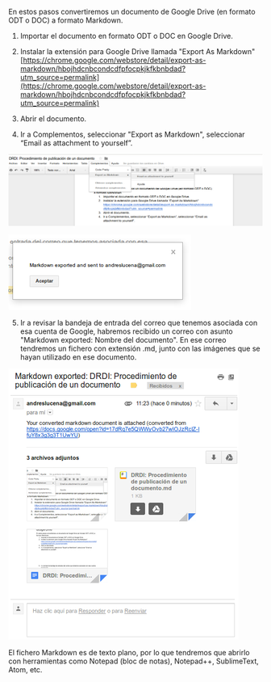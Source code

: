 En estos pasos convertiremos un documento de Google Drive (en formato ODT o DOC) a formato Markdown. 

1. Importar el documento en formato ODT o DOC en Google Drive. 

2. Instalar la extensión para Google Drive llamada "Export As Markdown"  [https://chrome.google.com/webstore/detail/export-as-markdown/hbojhdcnbcondcdfpfocpkjkfkbnbdad?utm_source=permalink](https://chrome.google.com/webstore/detail/export-as-markdown/hbojhdcnbcondcdfpfocpkjkfkbnbdad?utm_source=permalink) 

3. Abrir el documento.

4. Ir a Complementos, seleccionar "Export as Markdown", seleccionar “Email as attachment to yourself”.	

![image alt text](image_0.png)

![image alt text](image_1.png)

5. Ir a revisar la bandeja de entrada del correo que tenemos asociada con esa cuenta de Google, habremos recibido un correo con asunto "Markdown exported: Nombre del documento". En ese correo tendremos un fichero con extensión .md, junto con las imágenes que se hayan utilizado en ese documento.

![image alt text](image_2.png)

El fichero Markdown es de texto plano, por lo que tendremos que abrirlo con herramientas como Notepad (bloc de notas), Notepad++, SublimeText, Atom, etc. 
